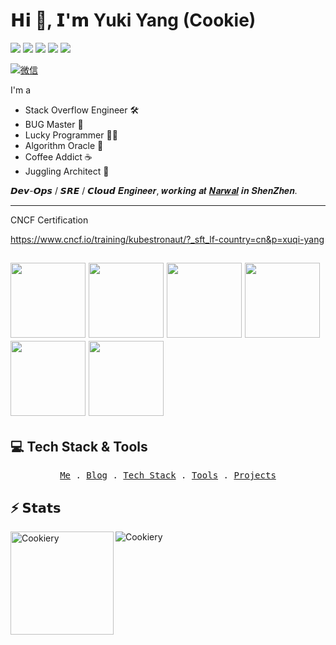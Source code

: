 # 𝗛𝗶 👋, 𝗜'𝗺 Yuki Yang (Cookie)

[![](https://img.shields.io/badge/-%40yuki-181717?style=flat-square&logo=github)](https://github.com/yuki-node)
[![](https://img.shields.io/badge/-%40yuki-26A5E4?style=flat-square&logo=telegram)](https://t.me/)
[![](https://img.shields.io/badge/-yangxuqi000@gmail.com-EA4335?style=flat-square&logo=gmail&logoColor=fff)](mailto:yangxuqi000@gmail.com)
[![](https://img.shields.io/website?style=flat-square&up_message=pelin.cc&url=https%3A%2F%2Fwww.pelin.cc)]()
![](https://komarev.com/ghpvc/?username=Cookiery&style=flat-square)

<!-- <p align="center"> -->
<a href="https://github.com/Cookiery/Cookiery/blob/main/wechat/wechat-qr-code.jpg?raw=true"><img src="wechat/wechat.svg" alt="微信"></a>
<!-- </p> -->

<!-- <p align="center">
  <img alt="Kubernetes" src="https://img.shields.io/static/v1?style=flat&logo=Kubernetes&label=&message=Kubernetes&color=767676">
  <img alt="Docker" src="https://img.shields.io/static/v1?style=flat&logo=Docker&label=&message=Docker&color=767676">
</p>

<p align="center">
  <img alt="Golang" src="https://img.shields.io/static/v1?style=flat&logo=Go&label=&message=Golang&color=767676">
  <img alt="Python" src="https://img.shields.io/static/v1?style=flat&logo=Python&label=&message=Python&color=767676">
</p> -->


I'm a 
- Stack Overflow Engineer 🛠
- BUG Master 🐞
- Lucky Programmer 🧑‍💻
- Algorithm Oracle 🔮
- Coffee Addict ☕️
- Juggling Architect 🤡

𝘿𝙚𝙫-𝙊𝙥𝙨 / 𝙎𝙍𝙀 / 𝘾𝙡𝙤𝙪𝙙 𝑬𝒏𝒈𝒊𝒏𝒆𝒆𝒓, 𝒘𝒐𝒓𝒌𝒊𝒏𝒈 𝒂𝒕 [𝑵𝒂𝒓𝒘𝒂𝒍](https://narwal.com/) 𝒊𝒏 𝑺𝒉𝒆𝒏𝒁𝒉𝒆𝒏.

---
CNCF Certification

https://www.cncf.io/training/kubestronaut/?_sft_lf-country=cn&p=xuqi-yang

<a href="https://www.credly.com/earner/earned/badge/f7855d8b-a448-4b2b-9e3c-e3acadbb7371" target="_blank"><img src="./kubestronaut-color.svg" width="120"></a>
<a href="https://ti-user-certificates.s3.amazonaws.com/e0df7fbf-a057-42af-8a1f-590912be5460/8c5ab0c4-9e4d-449f-9222-ae14c5f39982-xuqi-yang-b5aeb0dd-f237-4ba9-93fe-8fc148f34626-certificate.pdf" target="_blank"><img src="./cka-color.svg" width="120"></a>
<a href="https://ti-user-certificates.s3.amazonaws.com/e0df7fbf-a057-42af-8a1f-590912be5460/8c5ab0c4-9e4d-449f-9222-ae14c5f39982-xuqi-yang-3db08028-a46a-4bb3-901f-19c46b3e3ef2-certificate.pdf" target="_blank"><img src="./cks-color.svg" width="120"></a>
<a href="https://ti-user-certificates.s3.amazonaws.com/e0df7fbf-a057-42af-8a1f-590912be5460/8c5ab0c4-9e4d-449f-9222-ae14c5f39982-xuqi-yang-3a7ccd79-7b4e-44c0-bd40-85af5b0d3f47-certificate.pdf" target="_blank"><img src="./ckad-color.svg" width="120"></a>
<a href="https://ti-user-certificates.s3.amazonaws.com/e0df7fbf-a057-42af-8a1f-590912be5460/8c5ab0c4-9e4d-449f-9222-ae14c5f39982-xuqi-yang-1a6caeba-e23a-488b-aeba-930d93b87ffa-certificate.pdf" target="_blank"><img src="./kcna-color.svg" width="120"></a>
<a href="https://ti-user-certificates.s3.amazonaws.com/e0df7fbf-a057-42af-8a1f-590912be5460/8c5ab0c4-9e4d-449f-9222-ae14c5f39982-xuqi-yang-7981c461-233e-45ff-a5db-5777cb9fb94b-certificate.pdf" target="_blank"><img src="./kcsa-color.svg" width="120"></a>
---

## 💻 Tech Stack & Tools

<p align="center">
  <samp>
    <a href="">Me</a> .
    <a href="">Blog</a> .
    <a href="">Tech Stack</a> .
    <a href="">Tools</a> .
    <a href="">Projects</a>
  </samp>
</p>

## ⚡️ 𝗦𝘁𝗮𝘁𝘀

<img height="165" align="left" src="https://github-readme-stats.vercel.app/api?username=Cookiery&show_icons=true&locale=en" alt="Cookiery" />

<img align="center" src="https://github-readme-stats.vercel.app/api/top-langs?username=Cookiery&show_icons=true&locale=en&layout=compact" alt="Cookiery" />
